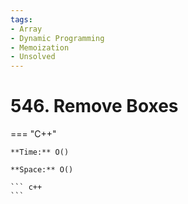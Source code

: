 ```yaml
---
tags:
- Array
- Dynamic Programming
- Memoization
- Unsolved
---
```



# 546. Remove Boxes

=== "C++"

    **Time:** O()

    **Space:** O()

    ``` c++
    ```